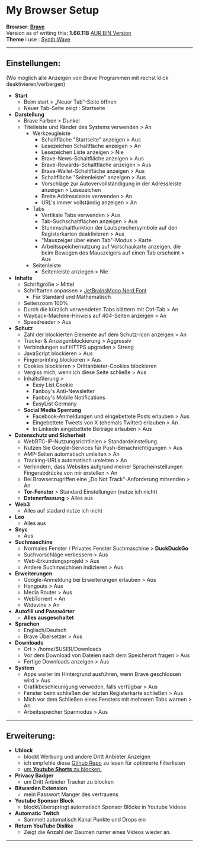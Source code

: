 # My Browser Setup

**Browser**: [**Brave**](https://www.brave.com)     
Version as of writing this: **1.66.118** [AUR BIN Version](https://aur.archlinux.org/packages/brave-bin)        
**Theme** i use : [Synth Wave](https://chromewebstore.google.com/detail/synthwave-84/kdanjdeljjimoalfjcjadmcbfkmolmnj)
        
---

## Einstellungen:

(Wo möglich alle Anzeigen von Brave Programmen mit rechst klick deaktivieren/verbergen)

+ **Start**
	- Beim start > „Neuer Tab“-Seite öffnen
	- Neuer Tab-Seite zeigt : Startseite
+ **Darstellung**
	- Brave Farben > Dunkel
	- Titelleiste und Ränder des Systems verwenden > An
		- Werkzeugleiste 
			- Schaltfläche "Startseite" anzeigen > Aus
			- Lesezeichen Schaltfläche anzeigen > An
			- Lesezeichen Liste anzeigen > Nie
			- Brave-News-Schaltfläche anzeigen > Aus
			- Brave-Rewards-Schaltfläche anzeigen > Aus
			- Brave-Wallet-Schaltfläche anzeigen > Aus
			- Schaltfläche "Seitenleiste" anzeigen > Aus
			- Vorschläge zur Autovervollständigung in der Adressleiste anzeigen > Lesezeichen
			- Breite Addressleiste verwenden > An
			- URL's immer vollständig anzeigen > An
		- Tabs
			- Vertikale Tabs verwenden > Aus
			- Tab-Suchschaltflächen anzeigen > Aus
			- Stummschaltfunktion der Lautsprechersymbole auf den Registerkarten deaktivieren > Aus
			- "Mauszeiger über einen Tab"-Modus > Karte
			- Arbeitsspeichernutzung auf Vorschaukarte anzeigen, die beim Bewegen des Mauszeigers auf 					einen Tab erscheint > Aus
		- Seitenleiste
			- Seitenleiste anziegen > Nie
+ **Inhalte**
	- Schriftgröße > Mittel
	- Schriftarten anpassen > [JetBrainsMono Nerd Font](https://www.jetbrains.com/lp/mono/)
		- Für Standard und Mathematisch
	- Seitenzoom 100%
	- Durch die kürzlich verwendeten Tabs blättern mit Ctrl-Tab > An
	- Wayback-Machine-Hinweis auf 404-Seiten anzeigen > An
	- Speedreader > Aus
+ **Schutz** 
	- Zahl der blockierten Elemente auf dem Schutz-Icon anzeigen > An
	- Tracker & Anzeigenblockierung > Aggressiv
	- Verbindungen auf HTTPS upgraden > Streng
	- JavaScript blockieren > Aus
	- Fingerprinting blockieren > Aus
	- Cookies blockieren > Drittanbieter-Cookies blockieren
	- Vergiss mich, wenn ich diese Seite schließe > Aus
	- Inhaltsfilerung > 
		- Easy List Cookie
		- Fanboy's Anti-Newsletter
		- Fanboy's Mobile Notifications
		- EasyList Germany
	- **Social Media Sperrung**
		- Facebook-Anmeldungen und eingebettete Posts erlauben > Aus
		- Eingebettete Tweets von X (ehemals Twitter) erlauben > An
		- In Linkedin eingebettete Beiträge erlauben > Aus
+ **Datenschutz und Sicherheit**
	- WebRTC-IP-Nutzungsrichtlinien > Standardeinstellung
	- Nutzen Sie Google-Services für Push-Benachrichtigungen > Aus
	- AMP-Seiten automatisch umleiten > An
	- Tracking-URLs automatisch umleiten > An
	- Verhindern, dass Websites aufgrund meiner Spracheinstellungen Fingerabdrücke von mir erstellen > An
	- Bei Browserzugriffen eine „Do Not Track“-Anforderung mitsenden > An
	- **Tor-Fenster** > Standard Einstellungen (nutze ich nicht)
	- **Datenerfassung** > Alles aus
+ **Web3**
	- Alles auf stadard nutze ich nicht
+ **Leo**
	- Alles aus
+ **Snyc**
	- Aus
+ **Suchmaschine**
	- Normales Fenster / Privates Fenster Suchmaschine > **DuckDuckGo**
	- Suchvorschläge verbessern > Aus
	- Web-Erkundungsprojekt > Aus
	- Andere Suchmaschinen indizieren > Aus
+ **Erweiterungen**
	- Google-Anmeldung bei Erweiterungen erlauben > Aus
	- Hangouts > Aus
	- Media Router > Aus
	- WebTorrent > An
	- Widevine > An
+ **Autofill und Passwörter**
	- **Alles ausgeschaltet**
+ **Sprachen**
	- Englisch/Deutsch
	- Brave Übersetzer > Aus
+ **Downloads**
	- Ort > /home/$USER/Downloads
	- Vor dem Download von Dateien nach dem Speicherort fragen > Aus
	- Fertige Downloads anzeigen > Aus
+ **System**
	- Apps weiter im Hintergrund ausführen, wenn Brave geschlossen wird > Aus
	- Grafikbeschleunigung verweden, falls verfügbar > Aus
	- Fenster beim schließen der letzten Registerkarte schließen > Aus
	- Mich vor dem Schließen eines Fensters mit mehreren Tabs warnen > An
	- Arbeitsspeicher Sparmodus > Aus

---

## Erweiterung:
+ **Ublock**  
	- blockt Werbung und andere Dritt Anbieter Anzeigen 
	- ich empfehle diese [Gtihub Repo](https://github.com/yokoffing/filterlists?tab=readme-ov-file) zu lesen 		für optimierte Filterlisten
	- [um **Youtube Shorts** zu blocken.](https://github.com/gijsdev/ublock-hide-yt-shorts)
+ **Privacy Badger**  
	- um Dritt Anbieter Tracker zu blocken
+ **Bitwarden Extension**  
	- mein Passwort Manger des vertrauens 
+ **Youtube Sponsor Block**
	- blockt/überspringt automatisch Sponsor Blöcke in Youtube Videos
+ **Automatic Twitch**  
	- Sammelt automatisch Kanal Punkte und Drops ein
+ **Return YouTube Dislike**
	- Zeigt die Anzahl der Daumen runter eines Videos wieder an.

---